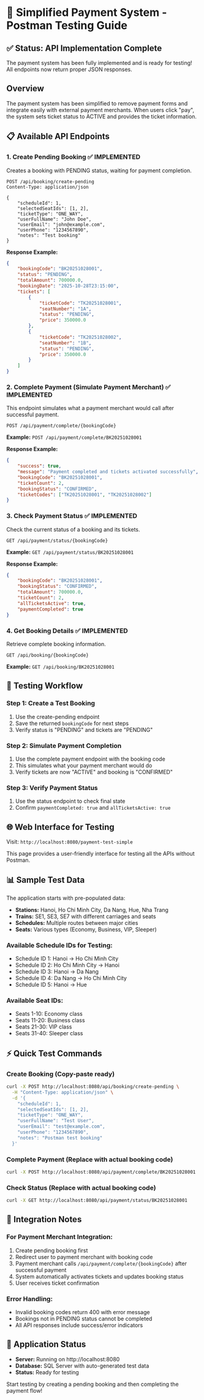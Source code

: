 # 🚀 Simplified Payment System - Postman Testing Guide

## ✅ Status: API Implementation Complete
The payment system has been fully implemented and is ready for testing! All endpoints now return proper JSON responses.

## Overview
The payment system has been simplified to remove payment forms and integrate easily with external payment merchants. When users click "pay", the system sets ticket status to ACTIVE and provides the ticket information.

## 📋 Available API Endpoints

### 1. Create Pending Booking ✅ IMPLEMENTED
Creates a booking with PENDING status, waiting for payment completion.

```
POST /api/booking/create-pending
Content-Type: application/json

{
    "scheduleId": 1,
    "selectedSeatIds": [1, 2],
    "ticketType": "ONE_WAY",
    "userFullName": "John Doe",
    "userEmail": "john@example.com",
    "userPhone": "1234567890",
    "notes": "Test booking"
}
```

**Response Example:**
```json
{
    "bookingCode": "BK20251028001",
    "status": "PENDING",
    "totalAmount": 700000.0,
    "bookingDate": "2025-10-28T23:15:00",
    "tickets": [
        {
            "ticketCode": "TK20251028001",
            "seatNumber": "1A",
            "status": "PENDING",
            "price": 350000.0
        },
        {
            "ticketCode": "TK20251028002", 
            "seatNumber": "1B",
            "status": "PENDING",
            "price": 350000.0
        }
    ]
}
```

### 2. Complete Payment (Simulate Payment Merchant) ✅ IMPLEMENTED
This endpoint simulates what a payment merchant would call after successful payment.

```
POST /api/payment/complete/{bookingCode}
```

**Example:** `POST /api/payment/complete/BK20251028001`

**Response Example:**
```json
{
    "success": true,
    "message": "Payment completed and tickets activated successfully",
    "bookingCode": "BK20251028001",
    "ticketCount": 2,
    "bookingStatus": "CONFIRMED",
    "ticketCodes": ["TK20251028001", "TK20251028002"]
}
```

### 3. Check Payment Status ✅ IMPLEMENTED
Check the current status of a booking and its tickets.

```
GET /api/payment/status/{bookingCode}
```

**Example:** `GET /api/payment/status/BK20251028001`

**Response Example:**
```json
{
    "bookingCode": "BK20251028001",
    "bookingStatus": "CONFIRMED", 
    "totalAmount": 700000.0,
    "ticketCount": 2,
    "allTicketsActive": true,
    "paymentCompleted": true
}
```

### 4. Get Booking Details ✅ IMPLEMENTED
Retrieve complete booking information.

```
GET /api/booking/{bookingCode}
```

**Example:** `GET /api/booking/BK20251028001`

## 🧪 Testing Workflow

### Step 1: Create a Test Booking
1. Use the create-pending endpoint
2. Save the returned `bookingCode` for next steps
3. Verify status is "PENDING" and tickets are "PENDING"

### Step 2: Simulate Payment Completion
1. Use the complete payment endpoint with the booking code
2. This simulates what your payment merchant would do
3. Verify tickets are now "ACTIVE" and booking is "CONFIRMED"

### Step 3: Verify Payment Status
1. Use the status endpoint to check final state
2. Confirm `paymentCompleted: true` and `allTicketsActive: true`

## 🌐 Web Interface for Testing
Visit: `http://localhost:8080/payment-test-simple`

This page provides a user-friendly interface for testing all the APIs without Postman.

## 📊 Sample Test Data
The application starts with pre-populated data:

- **Stations:** Hanoi, Ho Chi Minh City, Da Nang, Hue, Nha Trang
- **Trains:** SE1, SE3, SE7 with different carriages and seats
- **Schedules:** Multiple routes between major cities
- **Seats:** Various types (Economy, Business, VIP, Sleeper)

### Available Schedule IDs for Testing:
- Schedule ID 1: Hanoi → Ho Chi Minh City 
- Schedule ID 2: Ho Chi Minh City → Hanoi
- Schedule ID 3: Hanoi → Da Nang
- Schedule ID 4: Da Nang → Ho Chi Minh City
- Schedule ID 5: Hanoi → Hue

### Available Seat IDs:
- Seats 1-10: Economy class
- Seats 11-20: Business class  
- Seats 21-30: VIP class
- Seats 31-40: Sleeper class

## ⚡ Quick Test Commands

### Create Booking (Copy-paste ready)
```bash
curl -X POST http://localhost:8080/api/booking/create-pending \
  -H "Content-Type: application/json" \
  -d '{
    "scheduleId": 1,
    "selectedSeatIds": [1, 2],
    "ticketType": "ONE_WAY",
    "userFullName": "Test User",
    "userEmail": "test@example.com", 
    "userPhone": "1234567890",
    "notes": "Postman test booking"
  }'
```

### Complete Payment (Replace with actual booking code)
```bash
curl -X POST http://localhost:8080/api/payment/complete/BK20251028001
```

### Check Status (Replace with actual booking code)
```bash
curl -X GET http://localhost:8080/api/payment/status/BK20251028001
```

## 🔧 Integration Notes

### For Payment Merchant Integration:
1. Create pending booking first
2. Redirect user to payment merchant with booking code
3. Payment merchant calls `/api/payment/complete/{bookingCode}` after successful payment
4. System automatically activates tickets and updates booking status
5. User receives ticket confirmation

### Error Handling:
- Invalid booking codes return 400 with error message
- Bookings not in PENDING status cannot be completed
- All API responses include success/error indicators

## 🚀 Application Status
- **Server:** Running on http://localhost:8080
- **Database:** SQL Server with auto-generated test data
- **Status:** Ready for testing

Start testing by creating a pending booking and then completing the payment flow!
